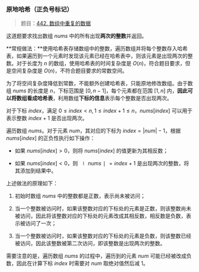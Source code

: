 ### 原地哈希（正负号标记）

> 题目：[442. 数组中重复的数据](https://leetcode-cn.com/problems/find-all-duplicates-in-an-array/)

这道题要求找出数组 $nums$ 中的所有出现**两次的整数**并返回。

**常规做法：**使用哈希表存储数组中的整数，遍历数组并将每个整数存入哈希表，如果遍历到一个元素时发现该元素已经在哈希表中，则该元素是出现两次的整数。对于长度为 $n$ 的数组，使用哈希表的时间复杂度是 $O(n)$，符合题目要求，但是空间复杂度是 $O(n)$，不符合题目要求的常数空间。

为了将空间复杂度降低到常数，不能额外创建哈希表，只能原地修改数组。由于数组 $nums$ 的长度是 $n$，下标范围是 $[0,n−1]$，每个元素都在范围 $[1,n]$ 内，**因此可以将数组看成哈希表**，利用数组**下标的信息**表示每个整数是否出现两次。

对于下标 $index$，满足 $0 \le index < n, 1≤index+1\le n$，$nums[index]$ 可以用于表示整数 $index+1$ 是否出现两次。

遍历数组 $nums$。对于元素 $num$，其对应的下标为 $\textit{index} = |\textit{num}| - 1$，根据 $nums[index]$ 的正负性执行如下操作：

- 如果 $nums[index]>0$，则将 $nums[index]$ 的值更新为其相反数；

- 如果 $nums[index]<0$，则 $∣nums∣=index+1$ 是出现两次的整数，将其添加到结果中。

上述做法的原理如下：

1. 初始时数组 $nums$ 中的整数都是正数，表示尚未被访问；

2. 当一个整数被访问时，如果该整数对应的下标处的元素是正数，则该整数尚未被访问，因此将该整数对应的下标处的元素改成其相反数，相反数是负数，表示被访问了一次；

3. 当一个整数被访问时，如果该整数对应的下标处的元素是负数，则该整数已经被访问，因此该整数被第二次访问，即该整数是出现两次的整数。

需要注意的是，遍历数组 $nums$ 的过程中，遍历到的元素 $num$ 可能已经被改成负数，因此在计算下标 $index$ 时需要对 $num$ 取绝对值然后减 1。

